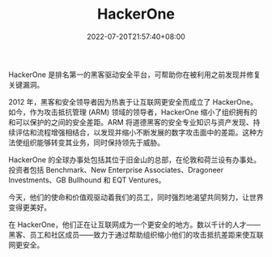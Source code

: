 ﻿---
weight: 
title: "HackerOne"
description: "HackerOne 是排名第一的黑客驱动安全平台，可帮助你在被利用之前发现并修复关键漏洞"
date: 2022-07-20T21:57:40+08:00
lastmod: 2022-07-20T16:45:40+08:00
draft: false
authors: ["seven"]
featuredImage: "hackerone.jpg"
link: "https://www.hackerone.com/"
tags: ["安全机构","HackerOne"]
categories: ["navigation"]
navigation: ["安全机构"]
lightgallery: true
toc: true
pinned: false
recommend: false
recommend1: false
---
HackerOne 是排名第一的黑客驱动安全平台，可帮助你在被利用之前发现并修复关键漏洞。

2012 年，黑客和安全领导者因为热衷于让互联网更安全而成立了 HackerOne。如今，作为攻击抵抗管理 (ARM) 领域的领导者，HackerOne 缩小了组织拥有的和可以保护的之间的安全差距。ARM 将道德黑客的安全专业知识与资产发现、持续评估和流程增强相结合，以发现并缩小不断发展的数字攻击面中的差距。这种方法使组织能够转变其业务，同时保持领先于威胁。 

HackerOne 的全球办事处包括其位于旧金山的总部，在伦敦和荷兰设有办事处。投资者包括 Benchmark、New Enterprise Associates、Dragoneer Investments、GB Bullhound 和 EQT Ventures。 

今天，他们的使命和价值观驱动着我们的员工，同时强烈地渴望共同努力，让世界变得更美好。

在 HackerOne，他们正在让互联网成为一个更安全的地方。数以千计的人才——黑客、员工和社区成员——致力于通过帮助组织缩小他们的攻击抵抗差距来使互联网更安全。